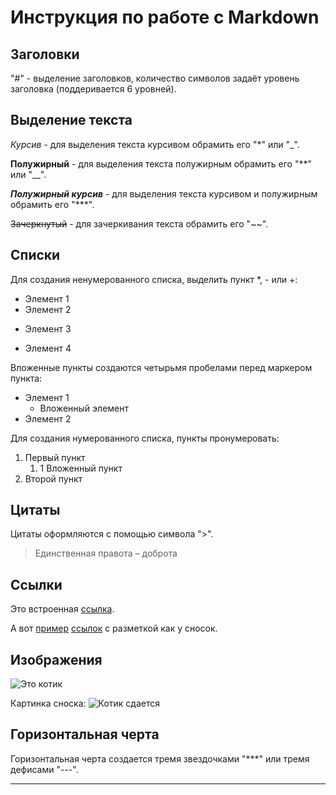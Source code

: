 # Инструкция по работе с Markdown

## Заголовки

"#" - выделение заголовков, количество символов задаёт уровень заголовка (поддеривается 6 уровней).

## Выделение текста

*Курсив* - для выделения текста курсивом обрамить его "*" или "_".

**Полужирный** - для выделения текста полужирным обрамить его "**" или "__".

***Полужирный курсив*** - для выделения текста курсивом и полужирным обрамить его "***".

~~Зачеркнутый~~ - для зачеркивания текста обрамить его "~~".

## Списки

Для создания ненумерованного списка, выделить пункт *, - или +:
* Элемент 1
* Элемент 2
- Элемент 3
+ Элемент 4

Вложенные пункты создаются четырьмя пробелами перед маркером пункта:

* Элемент 1
    * Вложенный элемент
* Элемент 2

Для создания нумерованного списка, пункты пронумеровать:
1. Первый пункт
    1. 1 Вложенный пункт
2. Второй пункт

## Цитаты

Цитаты оформляются с помощью символа ">".

> Единственная правота – доброта

## Ссылки

Это встроенная [ссылка](https://rutube.ru/channel/25121656/).

А вот [пример][1]  [ссылок][2] с разметкой как у сносок.

[1]: https://vjoy.cc/wp-content/uploads/2021/02/637018e20cd044f197cd7eafc9ceb46e.jpg
[2]: https://vjoy.cc/wp-content/uploads/2021/02/7917da40b4b50aea9ed80f1477c7f861.jpg

## Изображения 

![Это котик](Kotik.jpg)

Картинка сноска:
![Котик сдается][image1]

[image1]: Cat.jpg

## Горизонтальная черта

Горизонтальная черта создается тремя звездочками "***" или тремя дефисами "---".
***
